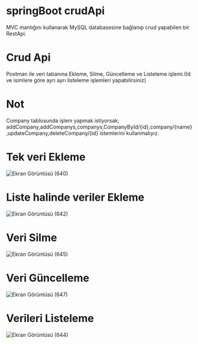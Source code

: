# springBoot crudApi
 MVC mantığını  kullanarak MySQL databasesine bağlanıp crud yapabilen bir RestApi.
# Crud Api
Postman ile veri tabanına Ekleme, Silme, Güncelleme ve Listeleme işlemi.(Id ve isimlere göre ayrı ayrı listeleme işlemleri yapabilirsiniz) 
# Not
Company tablosunda işlem yapmak istiyorsak; addCompany,addCompanys,companys,CompanyById/{id},company/{name},updateCompany,deleteCompany/{id}
istemlerini kullanmalıyız.

# Tek veri Ekleme
![Ekran Görüntüsü (640)](https://github.com/AbdullahKarakoc/springBoot-crudApi/assets/117372203/77ab4dcf-b716-4f55-9503-c7abc16943fc)
# Liste halinde veriler Ekleme
![Ekran Görüntüsü (642)](https://github.com/AbdullahKarakoc/springBoot-crudApi/assets/117372203/18c1633f-d7d6-4f61-a35f-5d4d8578267c)
# Veri Silme
![Ekran Görüntüsü (645)](https://github.com/AbdullahKarakoc/springBoot-crudApi/assets/117372203/5e895407-22ff-48c2-9120-a920c848dea2)
# Veri Güncelleme
![Ekran Görüntüsü (647)](https://github.com/AbdullahKarakoc/springBoot-crudApi/assets/117372203/fe60dfa3-aeca-4228-8164-d851f65cc450)
# Verileri Listeleme
![Ekran Görüntüsü (644)](https://github.com/AbdullahKarakoc/springBoot-crudApi/assets/117372203/e4bd65f2-c0ab-4c2f-a4ae-87b2b52142e7)
